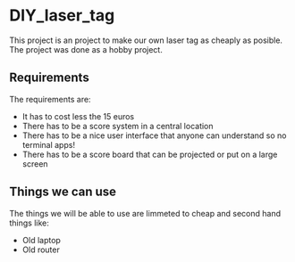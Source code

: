 # DIY_laser_tag
This project is an project to make our own laser tag as cheaply as posible. The project was done as a hobby project.

## Requirements
The requirements are:
- It has to cost less the 15 euros 
- There has to be a score system in a central location 
- There has to be a nice user interface that anyone can understand so no terminal apps!
- There has to be a score board that can be projected or put on a large screen 

## Things we can use
The things we will be able to use are limmeted to cheap and second hand things like:
- Old laptop
- Old router 
